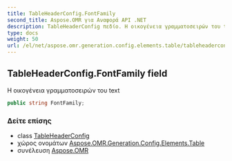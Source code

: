 ```yaml
---
title: TableHeaderConfig.FontFamily
second_title: Aspose.OMR για Αναφορά API .NET
description: TableHeaderConfig πεδίο. Η οικογένεια γραμματοσειρών του text
type: docs
weight: 50
url: /el/net/aspose.omr.generation.config.elements.table/tableheaderconfig/fontfamily/
---
```

## TableHeaderConfig.FontFamily field

Η οικογένεια γραμματοσειρών του text

```csharp
public string FontFamily;
```

### Δείτε επίσης

* class [TableHeaderConfig](../)
* χώρος ονομάτων [Aspose.OMR.Generation.Config.Elements.Table](../../tableheaderconfig/)
* συνέλευση [Aspose.OMR](../../../)


